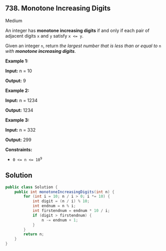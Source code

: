 ## 738\. Monotone Increasing Digits

Medium

An integer has **monotone increasing digits** if and only if each pair of adjacent digits `x` and `y` satisfy `x <= y`.

Given an integer `n`, return _the largest number that is less than or equal to_ `n` _with **monotone increasing digits**_.

**Example 1:**

**Input:** n = 10

**Output:** 9

**Example 2:**

**Input:** n = 1234

**Output:** 1234

**Example 3:**

**Input:** n = 332

**Output:** 299

**Constraints:**

*   <code>0 <= n <= 10<sup>9</sup></code>

## Solution

```java
public class Solution {
    public int monotoneIncreasingDigits(int n) {
        for (int i = 10; n / i > 0; i *= 10) {
            int digit = (n / i) % 10;
            int endnum = n % i;
            int firstendnum = endnum * 10 / i;
            if (digit > firstendnum) {
                n -= endnum + 1;
            }
        }
        return n;
    }
}
```